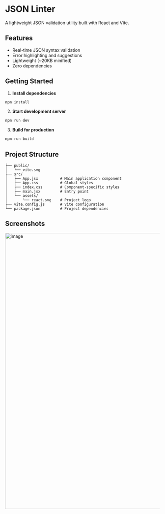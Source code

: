 # JSON Linter

A lightweight JSON validation utility built with React and Vite.

## Features
- Real-time JSON syntax validation
- Error highlighting and suggestions
- Lightweight (~20KB minified)
- Zero dependencies

## Getting Started

1. **Install dependencies**
```bash
npm install
```

2. **Start development server**
```bash
npm run dev
```

3. **Build for production**
```bash
npm run build
```

## Project Structure
```
├── public/
│   └── vite.svg
├── src/
│   ├── App.jsx          # Main application component
│   ├── App.css          # Global styles
│   ├── index.css        # Component-specific styles
│   ├── main.jsx         # Entry point
│   └── assets/
│       └── react.svg    # Project logo
├── vite.config.js       # Vite configuration
└── package.json         # Project dependencies
```

## Screenshots
<img width="1231" height="897" alt="image" src="https://github.com/user-attachments/assets/9837753f-eed6-4429-9e78-68bde1295153" />
